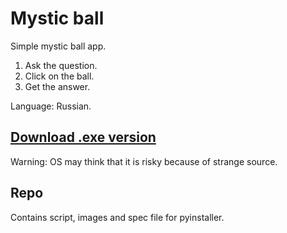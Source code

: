 # Mystic ball

Simple mystic ball app.

1. Ask the question.
2. Click on the ball.
3. Get the answer.

Language: Russian.

## [Download .exe version](https://drive.google.com/file/d/1Ai2yZ2FP8JrBIjNvrWTNAAqWiUHyFdpm/view?usp=sharing)

Warning: OS may think that it is risky because of strange source.

## Repo

Contains script, images and spec file for pyinstaller.